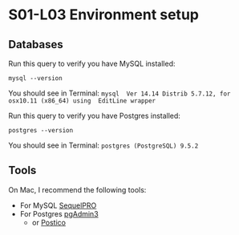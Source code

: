 # S01-L03 Environment setup

## Databases

Run this query to verify you have MySQL installed:

`mysql --version`

You should see in Terminal: `mysql  Ver 14.14 Distrib 5.7.12, for osx10.11 (x86_64) using  EditLine wrapper`

Run this query to verify you have Postgres installed:

`postgres --version`

You should see in Terminal: `postgres (PostgreSQL) 9.5.2`

## Tools

On Mac, I recommend the following tools:

* For MySQL [SequelPRO](http://sequelpro.com)
* For Postgres [pgAdmin3](www.pgadmin.org/download/)
  * or [Postico](https://eggerapps.at/postico/)
